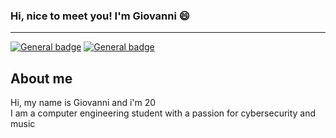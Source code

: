### Hi, nice to meet you! I'm Giovanni 😄
<hr>

[![General badge](https://img.shields.io/badge/Instagram-E4405F?style=for-the-badge&logo=instagram&logoColor=white)](https://www.instagram.com/giovisgara.wav/) 
[![General badge](https://img.shields.io/badge/LinkedIn-0077B5?style=for-the-badge&logo=linkedin&logoColor=white)](https://www.linkedin.com/in/giovanni-sgaravatto)


<h2> About me </h2>
Hi, my name is Giovanni and i'm 20<br>
I am a computer engineering student with a passion for cybersecurity and music
<br>

